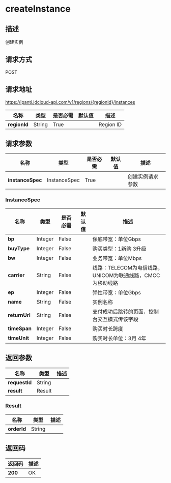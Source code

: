 # createInstance


## 描述
创建实例

## 请求方式
POST

## 请求地址
https://ipanti.jdcloud-api.com/v1/regions/{regionId}/instances

|名称|类型|是否必需|默认值|描述|
|---|---|---|---|---|
|**regionId**|String|True||Region ID|

## 请求参数
|名称|类型|是否必需|默认值|描述|
|---|---|---|---|---|
|**instanceSpec**|InstanceSpec|True||创建实例请求参数|

### <a name="InstanceSpec">InstanceSpec</a>
|名称|类型|是否必需|默认值|描述|
|---|---|---|---|---|
|**bp**|Integer|False||保底带宽：单位Gbps|
|**buyType**|Integer|False||购买类型：1新购 3升级|
|**bw**|Integer|False||业务带宽：单位Mbps|
|**carrier**|String|False||线路：TELECOM为电信线路，UNICOM为联通线路，CMCC为移动线路|
|**ep**|Integer|False||弹性带宽：单位Gbps|
|**name**|String|False||实例名称|
|**returnUrl**|String|False||支付成功后跳转的页面，控制台交互模式传该字段|
|**timeSpan**|Integer|False||购买时长跨度|
|**timeUnit**|Integer|False||购买时长单位：3月 4年|

## 返回参数
|名称|类型|描述|
|---|---|---|
|**requestId**|String||
|**result**|Result||


### <a name="Result">Result</a>
|名称|类型|描述|
|---|---|---|
|**orderId**|String||

## 返回码
|返回码|描述|
|---|---|
|**200**|OK|
